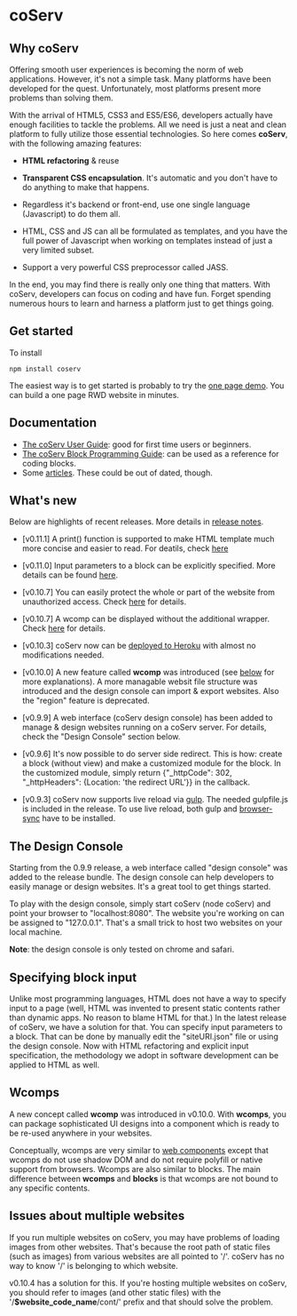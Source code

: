 # coServ

## Why coServ
Offering smooth user experiences is becoming the norm of web applications. However, it's not a simple task. Many platforms have been developed for the quest. Unfortunately, most platforms present more problems than solving them.

With the arrival of HTML5, CSS3 and ES5/ES6, developers actually have enough facilities to tackle the problems. All we need is just a neat and clean platform to fully utilize those essential technologies. So here comes **coServ**, with the following amazing features:

+ **HTML refactoring** &amp; reuse

+ **Transparent CSS encapsulation**. It's automatic and you don't have to do anything to make that happens.

+ Regardless it's backend or front-end, use one single language (Javascript) to do them all.

+ HTML, CSS and JS can all be formulated as templates, and you have the full power of Javascript when working on templates instead of just a very limited subset.

+ Support a very powerful CSS preprocessor called JASS.

In the end, you may find there is really only one thing that matters. With coServ, developers can focus on coding and have fun. Forget spending numerous hours to learn and harness a platform just to get things going.


## Get started
To install

	npm install coserv

The easiest way is to get started is probably to try the [one page demo](https://github.com/benlue/cows-onePage). You can build a one page RWD website in minutes.

## Documentation

+ [The coServ User Guide](https://benlue.gitbooks.io/coserv-user-guide/content/): good for first time users or beginners.
+ [The coServ Block Programming Guide](https://benlue.gitbooks.io/the-coserv-programming-guide/content/): can be used as a reference for coding blocks.
+ Some [articles](http://www.coservjs.org/coserv/doc). These could be out of dated, though.


## What's new
Below are highlights of recent releases. More details in [release notes](https://github.com/coimotion/coServ/blob/master/ReleaseNote.md).

+ [v0.11.1] A print() function is supported to make HTML template much more concise and easier to read. For deatils, check [here](https://benlue.gitbooks.io/the-coserv-programming-guide/content/chap1/chapter1.html#print)

+ [v0.11.0] Input parameters to a block can be explicitly specified. More details can be found [here](#blkInput).

+ [v0.10.7] You can easily protect the whole or part of the website from unauthorized access. Check [here](https://benlue.gitbooks.io/coserv-user-guide/content/scenario#accProt) for details.

+ [v0.10.7] A wcomp can be displayed without the additional wrapper. Check [here](https://benlue.gitbooks.io/coserv-user-guide/content/chap5/chapter5.html#dspNoWrapper) for details.

+ [v0.10.3] coServ now can be [deployed to Heroku](https://benlue.gitbooks.io/coserv-user-guide/content/chap6/chapter6.html) with almost no modifications needed.

+ [v0.10.0] A new feature called **wcomp** was introduced (see [below](#wcomp) for more explanations). A more managable websit file structure was introduced and the design console can import &amp; export websites. Also the "region" feature is deprecated.

+ [v0.9.9] A web interface (coServ design console) has been added to manage & design websites running on a coServ server. For details, check the "Design Console" section below.

+ [v0.9.6] It's now possible to do server side redirect. This is how: create a block (without view) and make a customized module for the block. In the customized module, simply return {"_httpCode": 302, "_httpHeaders": {Location: 'the redirect URL'}} in the callback.

+ [v0.9.3] coServ now supports live reload via [gulp](http://gulpjs.com). The needed gulpfile.js is included in the release. To use live reload, both gulp and [browser-sync](http://www.browsersync.io) have to be installed.


## The Design Console
Starting from the 0.9.9 release, a web interface called "design console" was added to the release bundle. The design console can help developers to easily manage or design websites. It's a great tool to get things started.

To play with the design console, simply start coServ (node coServ) and point your browser to "localhost:8080". The website you're working on can be assigned to "127.0.0.1". That's a small trick to host two websites on your local machine.

**Note**: the design console is only tested on chrome and safari.

<a name="blkInput"></a>
## Specifying block input
Unlike most programming languages, HTML does not have a way to specify input to a page (well, HTML was invented to present static contents rather than dynamic apps. No reason to blame HTML for that.) In the latest release of coServ, we have a solution for that. You can specify input parameters to a block. That can be done by manually edit the "siteURI.json" file or using the design console. Now with HTML refactoring and explicit input specification, the methodology we adopt in software development can be applied to HTML as well.

<a name="wcomp"></a>
## Wcomps
A new concept called **wcomp** was introduced in v0.10.0. With **wcomps**, you can package sophisticated UI designs into a component which is ready to be re-used anywhere in your websites.

Conceptually, wcomps are very similar to [web components](http://webcomponents.org/) except that wcomps do not use shadow DOM and do not require polyfill or native support from browsers. Wcomps are also similar to blocks. The main difference between **wcomps** and **blocks** is that wcomps are not bound to any specific contents.


## Issues about multiple websites
If you run multiple websites on coServ, you may have problems of loading images from other websites. That's because the root path of static files (such as images) from various websites are all pointed to '/'. coServ has no way to know '/' is belonging to which website.

v0.10.4 has a solution for this. If you're hosting multiple websites on coServ, you should refer to images (and other static files) with the '/**$website_code_name**/cont/' prefix and that should solve the problem.

